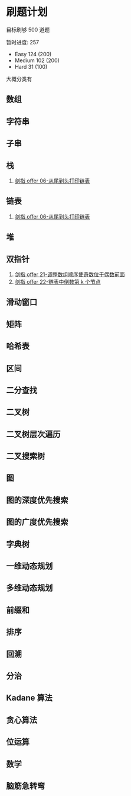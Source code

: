# 刷题计划

目标刷够 500 道题

暂时进度: 257

- Easy 124 (200)
- Medium 102 (200)
- Hard 31 (100)

大概分类有

## 数组

## 字符串

## 子串

## 栈

1. [剑指 offer 06-从尾到头打印链表](https://github.com/kaisa911/LeetCode/blob/master/Thinkings/剑指Offer/06-从尾到头打印链表~Easy.md)

## 链表

1. [剑指 offer 06-从尾到头打印链表](https://github.com/kaisa911/LeetCode/blob/master/Thinkings/剑指Offer/06-从尾到头打印链表~Easy.md)

## 堆

## 双指针

1. [剑指 offer 21-调整数组顺序使奇数位于偶数前面](https://github.com/kaisa911/LeetCode/blob/master/Thinkings/剑指Offer/22-链表中倒数第k个节点~Easy.md)
2. [剑指 offer 22-链表中倒数第 k 个节点](https://github.com/kaisa911/LeetCode/blob/master/Thinkings/剑指Offer/21-调整数组顺序使奇数位于偶数前面~Easy.md)

## 滑动窗口

## 矩阵

## 哈希表

## 区间

## 二分查找

## 二叉树

## 二叉树层次遍历

## 二叉搜索树

## 图

## 图的深度优先搜索

## 图的广度优先搜索

## 字典树

## 一维动态规划

## 多维动态规划

## 前缀和

## 排序

## 回溯

## 分治

## Kadane 算法

## 贪心算法

## 位运算

## 数学

## 脑筋急转弯
